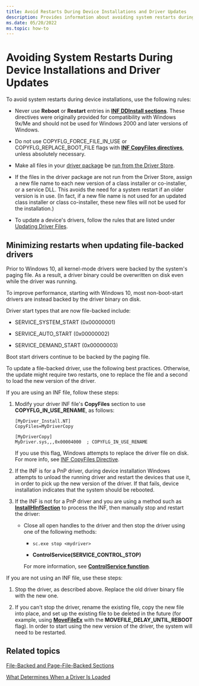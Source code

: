 ```yaml
---
title: Avoid Restarts During Device Installations and Driver Updates
description: Provides information about avoiding system restarts during device installations and driver updates.
ms.date: 05/20/2022
ms.topic: how-to
---
```


# Avoiding System Restarts During Device Installations and Driver Updates

To avoid system restarts during device installations, use the following rules:

- Never use **Reboot** or **Restart** entries in [**INF DDInstall sections**](inf-ddinstall-section.md). These directives were originally provided for compatibility with Windows 9x/Me and should not be used for Windows 2000 and later versions of Windows.

- Do not use COPYFLG_FORCE_FILE_IN_USE or COPYFLG_REPLACE_BOOT_FILE flags with [**INF CopyFiles directives**](inf-copyfiles-directive.md), unless absolutely necessary.

- Make all files in your [driver package](driver-packages.md) be [run from the Driver Store](../develop/run-from-driver-store.md).

- If the files in the driver package are not run from the Driver Store, assign a new file name to each new version of a class installer or co-installer, or a service DLL. This avoids the need for a system restart if an older version is in use. (In fact, if a new file name is not used for an updated class installer or class co-installer, these new files will not be used for the installation.)

- To update a device's drivers, follow the rules that are listed under [Updating Driver Files](updating-driver-files.md).

## Minimizing restarts when updating file-backed drivers

Prior to Windows 10, all kernel-mode drivers were backed by the system's paging file. As a result, a driver binary could be overwritten on disk even while the driver was running.

To improve performance, starting with Windows 10, most non-boot-start drivers are instead backed by the driver binary on disk.

Driver start types that are now file-backed include:

- SERVICE_SYSTEM_START (0x00000001)

- SERVICE_AUTO_START (0x00000002)

- SERVICE_DEMAND_START (0x00000003)

Boot start drivers continue to be backed by the paging file.

To update a file-backed driver, use the following best practices. Otherwise, the update might require two restarts, one to replace the file and a second to load the new version of the driver.

If you are using an INF file, follow these steps:

1. Modify your driver INF file's **CopyFiles** section to use **COPYFLG_IN_USE_RENAME**, as follows:

    ```inf
    [MyDriver_Install.NT]
    CopyFiles=MyDriverCopy
     
    [MyDriverCopy]
    MyDriver.sys,,,0x00004000  ; COPYFLG_IN_USE_RENAME
    ```

    If you use this flag, Windows attempts to replace the driver file on disk. For more info, see [INF CopyFiles Directive](inf-copyfiles-directive.md).

1. If the INF is for a PnP driver, during device installation Windows attempts to unload the running driver and restart the devices that use it, in order to pick up the new version of the driver. If that fails, device installation indicates that the system should be rebooted.

1. If the INF is not for a PnP driver and you are using a method such as [**InstallHInfSection**](/windows/win32/api/setupapi/nf-setupapi-installhinfsectiona) to process the INF, then manually stop and restart the driver:
    - Close all open handles to the driver and then stop the driver using one of the following methods:

        - `sc.exe stop <mydriver>`

        - **ControlService(SERVICE_CONTROL_STOP)**

        For more information, see [**ControlService function**](/windows/win32/api/winsvc/nf-winsvc-controlservice).

If you are not using an INF file, use these steps:

1. Stop the driver, as described above. Replace the old driver binary file with the new one.

1. If you can't stop the driver, rename the existing file, copy the new file into place, and set up the existing file to be deleted in the future (for example, using [**MoveFileEx**](/windows/win32/api/winbase/nf-winbase-movefileexa) with the **MOVEFILE_DELAY_UNTIL_REBOOT** flag). In order to start using the new version of the driver, the system will need to be restarted.

## Related topics

[File-Backed and Page-File-Backed Sections](../kernel/file-backed-and-page-file-backed-sections.md)

[What Determines When a Driver Is Loaded](../ifs/what-determines-when-a-driver-is-loaded.md)
